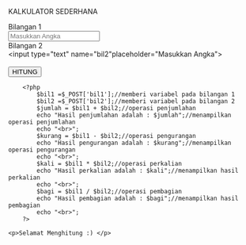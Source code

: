    KALKULATOR SEDERHANA
        <form method= "POST" action=""><!--memberi method-->
            Bilangan 1
            <br> 
            <input type="text" name="bil1" placeholder="Masukkan Angka"><!--untuk membuat form untuk diisi bilangan 1-->
            <br>
            Bilangan 2
            <br>
            <input type="text" name="bil2"placeholder="Masukkan Angka"><!--untuk membuat form untuk diisi bilangan 2-->
            <br>
            <br>
            <input type="submit" name="submit" value="HITUNG"><!--membuat tombol button-->
         </form>
 
        <?php
            $bil1 =$_POST['bil1'];//memberi variabel pada bilangan 1
            $bil2 =$_POST['bil2'];//memberi variabel pada bilangan 2
            $jumlah = $bil1 + $bil2;//operasi penjumlahan
            echo "Hasil penjumlahan adalah : $jumlah";//menampilkan operasi penjumlahan
            echo "<br>";
            $kurang = $bil1 - $bil2;//operasi pengurangan
            echo "Hasil pengurangan adalah : $kurang";//menampilkan operasi pengurangan
            echo "<br>";
            $kali = $bil1 * $bil2;//operasi perkalian
            echo "Hasil perkalian adalah : $kali";//menampilkan hasil perkalian
            echo "<br>";
            $bagi = $bil1 / $bil2;//operasi pembagian
            echo "Hasil pembagian adalah : $bagi";//menampilkan hasil pembagian
            echo "<br>";
        ?>
  
    <p>Selamat Menghitung :) </p>

